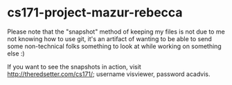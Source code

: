 cs171-project-mazur-rebecca
===========================

Please note that the "snapshot" method of keeping my files is not due to me not knowing how to use git, it's an artifact of wanting to be able to send some non-technical folks something to look at while working on something else :)

If you want to see the snapshots in action, visit http://theredsetter.com/cs171/; username visviewer, password acadvis.
